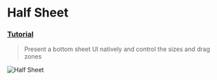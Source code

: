 # Half Sheet
 ### [Tutorial](https://designcode.io/swiftui-handbook-half-sheet)
> Present a bottom sheet UI natively and control the sizes and drag zones


 ![Half Sheet](https://github.com/mrgsdev/DesignCode/assets/157994617/422aa3f6-ffb6-41ae-bae5-3b315b0edd84)
 